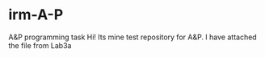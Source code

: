 # irm-A-P
A&amp;P programming task
Hi! Its mine test repository for A&P. I have attached the file from Lab3a
